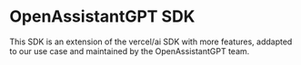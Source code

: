 # OpenAssistantGPT SDK

This SDK is an extension of the vercel/ai SDK with more features, addapted to our use case and maintained by the OpenAssistantGPT team.
